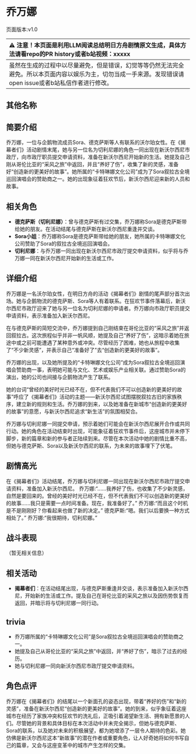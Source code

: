 # 乔万娜
页面版本:v1.0
 

| :warning: 注意！本页面是利用LLM阅读总结明日方舟剧情原文生成，具体方法请看repo的PR history或者b站视频：xxxxx           |
|:----------------------------|
| 虽然在生成的过程中以尽量避免，但是错误，幻觉等等仍然无法完全避免。所以本页面内容以娱乐为主，切勿当成一手来源。发现错误请open issue或者b站私信作者进行修改。|



## 其他名称

## 简要介绍
乔万娜，一位与企鹅物流成员Sora、德克萨斯等人有联系的沃尔珀女性。在《揭幕者们》活动剧情末尾，她与另一位名为切利尼娜的角色一同出现在新沃尔西尼市政厅，向市政厅职员提交申请资料，准备在新沃尔西尼开始新的生活。她提及自己刚从哥伦比亚的“采风之旅”中返回，并且“养好了伤”，收集了新的灵感，准备好“创造新的更美好的故事”。她所属的“卡特琳娜文化公司”成为了Sora叙拉古全境巡回演唱会的赞助商之一。她的出现象征着狂欢节后，新沃尔西尼迎来新的人员和故事。
## 相关角色
-   **德克萨斯（切利尼娜）**：曾与德克萨斯有过交集，乔万娜称Sora是德克萨斯带给她的朋友。在活动结尾与德克萨斯在新沃尔西尼重逢并交谈。
-   **Sora小姐**：乔万娜称Sora是德克萨斯带给她的朋友，她所属的卡特琳娜文化公司赞助了Sora的叙拉古全境巡回演唱会。
-   **切利尼娜**：与乔万娜一同出现在新沃尔西尼市政厅提交申请资料，似乎将与乔万娜一同在新沃尔西尼开始新的生活或工作。
## 详细介绍
乔万娜是一名沃尔珀女性，在明日方舟的活动《揭幕者们》剧情的尾声部分首次出场。她与企鹅物流的德克萨斯、Sora等人有着联系。在狂欢节事件落幕后，新沃尔西尼市政厅迎来了她与另一位名为切利尼娜的申请者。乔万娜向市政厅职员提交申请资料，表示准备加入新沃尔西尼。

在与德克萨斯的简短交流中，乔万娜提到自己刚结束在哥伦比亚的“采风之旅”并返回叙拉古。这次旅程似乎并非一帆风顺，她提及自己“养好了伤”，这暗示着她在旅途中或之前可能遭遇了某种意外或冲突。尽管经历了困难，她也从旅程中收集了“不少新灵感”，并表示自己“准备好了”去“创造新的更美好的故事”。

乔万娜的出现，以及她所提及的“卡特琳娜文化公司”成为Sora叙拉古全境巡回演唱会赞助商一事，表明她可能与文化、艺术或娱乐产业相关联。通过赞助Sora的演出，她的公司也间接与企鹅物流产生了联系。

她的台词“曾经的美好时光已经不在，但不代表我们不可以创造新的更美好的故事”呼应了《揭幕者们》活动的主题——新沃尔西尼试图摆脱叙拉古旧的家族秩序，建立新的规则和生活。乔万娜的到来，以及她准备在新城市“创造新的更美好的故事”的意愿，与新沃尔西尼追求“新生活”的氛围相契合。

乔万娜与切利尼娜一同提交申请，预示着她们可能会在新沃尔西尼展开合作或共同行动。她的角色在活动结束时出现，可能象征着狂欢节事件后，这座城市并未停下脚步，新的篇章和新的参与者正陆续到来。尽管在本次活动中她的剧情比重不高，但她与德克萨斯、Sora以及新沃尔西尼的联系，为未来的故事埋下了伏笔。
## 剧情高光
在《揭幕者们》活动结尾，乔万娜与切利尼娜一同出现在新沃尔西尼市政厅提交申请资料，准备加入新沃尔西尼。
乔万娜:“......我养好了伤，也收集了不少新灵感，自然是要回来的。曾经的美好时光已经不在，但不代表我们不可以创造新的更美好的故事......我只是需要一点时间准备。现在，我准备好了。”
乔万娜:“而且这个时机是不是刚刚好？你看起来也做了新的决定。”
德克萨斯:“嗯。我们以后要换一种方式相处了。”
乔万娜:“我很期待，切利尼娜。”
## 战斗表现
（暂无相关信息）
## 相关活动
-   **揭幕者们**：在活动结尾出现，与德克萨斯重逢并交谈，表示准备加入新沃尔西尼，开始新的生活或工作。提及自己在哥伦比亚的采风之旅以及因伤势恢复而返回，并暗示将与切利尼娜一同行动。
## trivia
*   乔万娜所属的“卡特琳娜文化公司”是Sora叙拉古全境巡回演唱会的赞助商之一。
*   她提及自己从哥伦比亚的“采风之旅”中返回，并“养好了伤”，暗示了过去的经历。
*   她与切利尼娜一同向新沃尔西尼市政厅提交申请资料。
## 角色点评
乔万娜在《揭幕者们》的结尾以一个新面孔的姿态出现，带着“养好的伤”和“新的灵感”，准备在新沃尔西尼“创造新的更美好的故事”。她的到来，似乎象征着这座城市在经历了家族冲突和狂欢节的洗礼后，正吸引着渴望新生活、拥有新愿景的人们。尽管她的背景和具体目标在本次活动中并未完全揭示，但她与德克萨斯、Sora的联系，以及她对未来的积极展望，都为她增添了一层令人期待的色彩。她仿佛是新沃尔西尼这本“新故事”的潜在作者或重要角色，让人好奇她将如何书写自己的篇章，又会与这座变革中的城市产生怎样的交集。